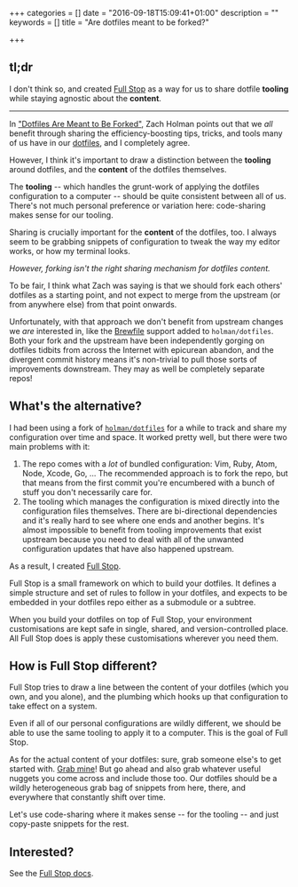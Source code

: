 +++
categories = []
date = "2016-09-18T15:09:41+01:00"
description = ""
keywords = []
title = "Are dotfiles meant to be forked?"

+++

## tl;dr

I don't think so, and created [Full
Stop](https://github.com/goodgravy/full-stop/) as a way for us to share dotfile
**tooling** while staying agnostic about the **content**.

---

In ["Dotfiles Are Meant to Be
Forked"](https://zachholman.com/2010/08/dotfiles-are-meant-to-be-forked/), Zach
Holman points out that we _all_ benefit through sharing the efficiency-boosting
tips, tricks, and tools many of us have in our
[dotfiles](https://dotfiles.github.io/), and I completely agree.

However, I think it's important to draw a distinction between the **tooling**
around dotfiles, and the **content** of the dotfiles themselves.

The **tooling** -- which handles the grunt-work of applying the dotfiles
configuration to a computer -- should be quite consistent between all of us.
There's not much personal preference or variation here: code-sharing makes
sense for our tooling.

Sharing is crucially important for the **content** of the dotfiles, too. I
always seem to be grabbing snippets of configuration to tweak the way my editor
works, or how my terminal looks.

_However, forking isn't the right sharing mechanism for dotfiles content._

To be fair, I think what Zach was saying is that we should fork each others'
dotfiles as a starting point, and not expect to merge from the upstream (or
from anywhere else) from that point onwards.

Unfortunately, with that approach we don't benefit from upstream changes we
_are_ interested in, like the
[Brewfile](https://github.com/Homebrew/homebrew-bundle) support added to
`holman/dotfiles`. Both your fork and the upstream have been independently
gorging on dotfiles tidbits from across the Internet with epicurean abandon,
and the divergent commit history means it's non-trivial to pull those sorts of
improvements downstream. They may as well be completely separate repos!

## What's the alternative?

I had been using a fork of
[`holman/dotfiles`](https://github.com/holman/dotfiles) for a while to track
and share my configuration over time and space. It worked pretty well, but
there were two main problems with it:

1. The repo comes with a _lot_ of bundled configuration: Vim, Ruby, Atom,
   Node, Xcode, Go, … The recommended approach is to fork the repo, but that
   means from the first commit you're encumbered with a bunch of stuff you
   don't necessarily care for.
1. The tooling which manages the configuration is mixed directly into the
   configuration files themselves. There are bi-directional dependencies and
   it's really hard to see where one ends and another begins. It's almost
   impossible to benefit from tooling improvements that exist upstream because
   you need to deal with all of the unwanted configuration updates that have
   also happened upstream.

As a result, I created [Full Stop](https://github.com/goodgravy/full-stop/).

Full Stop is a small framework on which to build your dotfiles. It defines a
simple structure and set of rules to follow in your dotfiles, and expects to be
embedded in your dotfiles repo either as a submodule or a subtree.

When you build your dotfiles on top of Full Stop, your environment
customisations are kept safe in single, shared, and version-controlled place.
All Full Stop does is apply these customisations wherever you need them.

## How is Full Stop different?

Full Stop tries to draw a line between the content of your dotfiles (which you
own, and you alone), and the plumbing which hooks up that configuration to take
effect on a system.

Even if all of our personal configurations are wildly different, we should be
able to use the same tooling to apply it to a computer. This is the goal of
Full Stop.

As for the actual content of your dotfiles: sure, grab someone else's to get
started with. [Grab
mine](https://github.com/goodgravy/dotfiles/archive/master.zip)! But go ahead
and also grab whatever useful nuggets you come across and include those too.
Our dotfiles should be a wildly heterogeneous grab bag of snippets from here,
there, and everywhere that constantly shift over time.

Let's use code-sharing where it makes sense -- for the tooling -- and just
copy-paste snippets for the rest.

## Interested?

See the [Full Stop docs](https://github.com/goodgravy/full-stop/).
